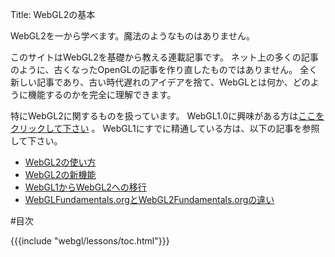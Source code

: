 Title: WebGL2の基本

WebGL2を一から学べます。魔法のようなものはありません。

このサイトはWebGL2を基礎から教える連載記事です。
ネット上の多くの記事のように、古くなったOpenGLの記事を作り直したものではありません。
全く新しい記事であり、古い時代遅れのアイデアを捨て、WebGLとは何か、どのように機能するのかを完全に理解できます。

特にWebGL2に関するものを扱っています。
WebGL1.0に興味がある方は[ここをクリックして下さい](https://webglfundamentals.org) 。
WebGL1にすでに精通している方は、以下の記事を参照して下さい。

<ul>
<li><a href="/webgl/lessons/ja/webgl-getting-webgl2.html">WebGL2の使い方</a></li>
<li><a href="/webgl/lessons/ja/webgl2-whats-new.html">WebGL2の新機能</a></li>
<li><a href="/webgl/lessons/ja/webgl1-to-webgl2.html">WebGL1からWebGL2への移行</a></li>
<li><a href="/webgl/lessons/ja/webgl1-to-webgl2-fundamentals.html">WebGLFundamentals.orgとWebGL2Fundamentals.orgの違い</a></li>
</ul>

#目次

{{{include "webgl/lessons/toc.html"}}}


<!--

{{{table_of_contents}}}

-->



